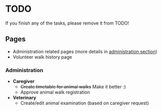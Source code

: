 # TODO

If you finish any of the tasks, please remove it from TODO!

## Pages
- Administration related pages
(more details in [administration section](#administration))
- Volunteer walk history page

### Administration
- **Caregiver**
    - ~~Create timetable for animal walks~~ Make it better :)
    - Approve animal walk registration
- **Veterinary**
    - Create/edit animal examination (based on caregiver request)

